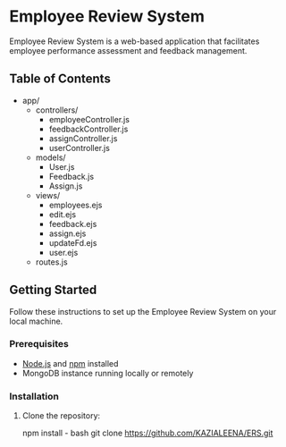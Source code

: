 # Employee Review System

Employee Review System is a web-based application that facilitates employee performance assessment and feedback management.

## Table of Contents

- app/
  - controllers/
    - employeeController.js
    - feedbackController.js
    - assignController.js
    - userController.js
  - models/
    - User.js
    - Feedback.js
    - Assign.js
  - views/
    - employees.ejs
    - edit.ejs
    - feedback.ejs
    - assign.ejs
    - updateFd.ejs
    - user.ejs
  - routes.js


## Getting Started

Follow these instructions to set up the Employee Review System on your local machine.

### Prerequisites

- [Node.js](https://nodejs.org/) and [npm](https://www.npmjs.com/) installed
- MongoDB instance running locally or remotely

### Installation

1. Clone the repository:

   npm install - bash
   git clone https://github.com/KAZIALEENA/ERS.git
